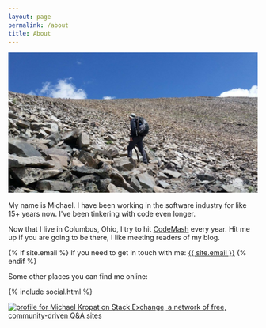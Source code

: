 ```yaml
---
layout: page
permalink: /about
title: About
---
```


![west spanish peak](/assets/about/west-spanish-peak.jpg)

My name is Michael. I have been working in the software industry for like 15+ years now. I've been tinkering with code even longer.

Now that I live in Columbus, Ohio, I try to hit [CodeMash](https://www.codemash.org/) every year. Hit me up if you are going to be there, I like meeting readers of my blog.

{% if site.email %}
If you need to get in touch with me:
<a class="u-email" href="mailto:{{ site.email }}">{{ site.email }}</a>
{% endif %}

Some other places you can find me online:

{% include social.html %}

<a href="https://stackexchange.com/users/13662/michael-kropat"><img src="https://stackexchange.com/users/flair/13662.png" width="208" height="58" alt="profile for Michael Kropat on Stack Exchange, a network of free, community-driven Q&amp;A sites" title="profile for Michael Kropat on Stack Exchange, a network of free, community-driven Q&amp;A sites" /></a>
